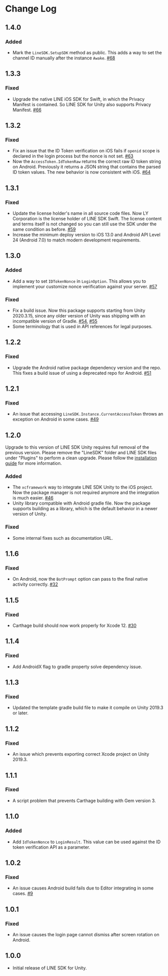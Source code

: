 # Change Log

## 1.4.0

### Added

* Mark the `LineSDK.SetupSDK` method as public. This adds a way to set the channel ID manually after the instance `Awake`. [#68](https://github.com/line/line-sdk-unity/pull/68)

## 1.3.3

### Fixed

* Upgrade the native LINE iOS SDK for Swift, in which the Privacy Manifest is contained. So LINE SDK for Unity also supports Privacy Manifest. [#66](https://github.com/line/line-sdk-unity/pull/66)

## 1.3.2

### Fixed

* Fix an issue that the ID Token verification on iOS fails if `openid` scope is declared in the login process but the nonce is not set. [#63](https://github.com/line/line-sdk-unity/pull/63)
* Now the `AccessToken.IdTokenRaw` returns the correct raw ID token string on Android. Previously it returns a JSON string that contains the parsed ID token values. The new behavior is now consistent with iOS. [#64](https://github.com/line/line-sdk-unity/pull/64)

## 1.3.1

### Fixed

* Update the license holder's name in all source code files. Now LY Corporation is the license holder of LINE SDK Swift. The license content and terms itself is not changed so you can still use the SDK under the same condition as before. [#59](https://github.com/line/line-sdk-unity/pull/59)
* Increase the minimum deploy version to iOS 13.0 and Android API Level 24 (Android 7.0) to match modern development requirements.

## 1.3.0

### Added

* Add a way to set `IDTokenNonce` in `LoginOption`. This allows you to implement your customize nonce verification against your server. [#57](https://github.com/line/line-sdk-unity/pull/57)

### Fixed

* Fix a build issue. Now this package supports starting from Unity 2020.3.15, since any older version of Unity was shipping with an incompatible version of Gradle. [#54](https://github.com/line/line-sdk-unity/pull/54), [#55](https://github.com/line/line-sdk-unity/pull/55)
* Some terminology that is used in API references for legal purposes.

## 1.2.2

### Fixed

* Upgrade the Android native package dependency version and the repo. This fixes a build issue of using a deprecated repo for Android. [#51](https://github.com/line/line-sdk-unity/issues/51)

## 1.2.1

### Fixed

* An issue that accessing `LineSDK.Instance.CurrentAccessToken` throws an exception on Android in some cases. [#49](https://github.com/line/line-sdk-unity/pull/49)

## 1.2.0

Upgrade to this version of LINE SDK Unity requires full removal of the previous version. Please remove the "LineSDK" folder and LINE SDK files under "Plugins" to perform a clean upgrade. Please follow the [installation guide](https://developers.line.biz/en/docs/unity-sdk/upgrade-guide/) for more information.

### Added

* The `xcframework` way to integrate LINE SDK Unity to the iOS project. Now the package manager is not required anymore and the integration is much easier. [#46](https://github.com/line/line-sdk-unity/pull/46)
* Unity library compatible with Android gradle file. Now the package supports building as a library, which is the default behavior in a newer version of Unity.

### Fixed

* Some internal fixes such as documentation URL.

## 1.1.6

### Fixed

* On Android, now the `BotPrompt` option can pass to the final native activity correctly. [#32](https://github.com/line/line-sdk-unity/issues/32)

## 1.1.5

### Fixed

* Carthage build should now work properly for Xcode 12. [#30](https://github.com/line/line-sdk-unity/pull/30)

## 1.1.4

### Fixed

* Add AndroidX flag to gradle property solve dependency issue.

## 1.1.3

### Fixed

* Updated the template gradle build file to make it compile on Unity 2019.3 or later.

## 1.1.2

### Fixed

* An issue which prevents exporting correct Xcode project on Unity 2019.3.

## 1.1.1

### Fixed

* A script problem that prevents Carthage building with Gem version 3.

## 1.1.0

### Added

* Add `IdTokenNonce` to `LoginResult`. This value can be used against the ID token verification API as a parameter.

## 1.0.2

### Fixed

* An issue causes Android build fails due to Editor integrating in some cases. [#9](https://github.com/line/line-sdk-unity/pull/9)

## 1.0.1

### Fixed

* An issue causes the login page cannot dismiss after screen rotation on Android.

## 1.0.0

* Initial release of LINE SDK for Unity.